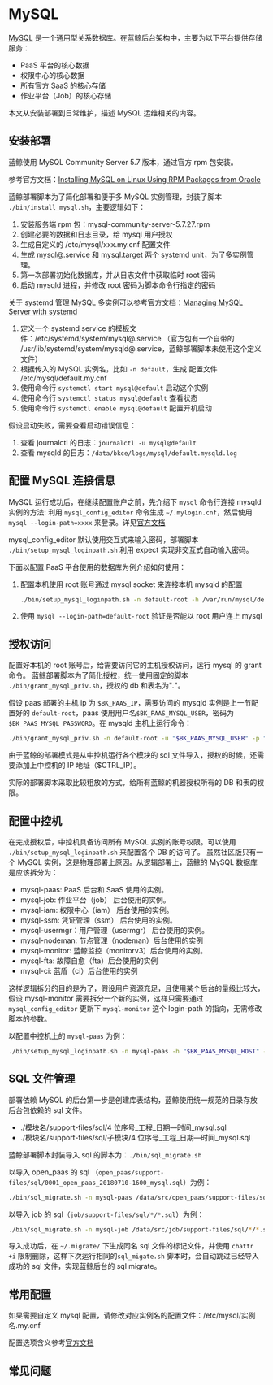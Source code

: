 # MySQL

[MySQL](https://www.mysql.com/) 是一个通用型关系数据库。在蓝鲸后台架构中，主要为以下平台提供存储服务：

- PaaS 平台的核心数据
- 权限中心的核心数据
- 所有官方 SaaS 的核心存储
- 作业平台（Job）的核心存储

本文从安装部署到日常维护，描述 MySQL 运维相关的内容。

## 安装部署

蓝鲸使用 MySQL Community Server 5.7 版本，通过官方 rpm 包安装。

参考官方文档：[Installing MySQL on Linux Using RPM Packages from Oracle](https://dev.mysql.com/doc/mysql-installation-excerpt/5.7/en/linux-installation-rpm.html)

蓝鲸部署脚本为了简化部署和便于多 MySQL 实例管理，封装了脚本 `./bin/install_mysql.sh`，主要逻辑如下：

1. 安装服务端 rpm 包：mysql-community-server-5.7.27.rpm
2. 创建必要的数据和日志目录，给 mysql 用户授权
3. 生成自定义的 /etc/mysql/xxx.my.cnf 配置文件
4. 生成 mysql@.service 和 mysql.target 两个 systemd unit，为了多实例管理。
5. 第一次部署初始化数据库，并从日志文件中获取临时 root 密码
6. 启动 mysqld 进程，并修改 root 密码为脚本命令行指定的密码

关于 systemd 管理 MySQL 多实例可以参考官方文档：[Managing MySQL Server with systemd](https://dev.mysql.com/doc/refman/5.7/en/using-systemd.html#systemd-multiple-mysql-instances)

1. 定义一个 systemd service 的模板文件：/etc/systemd/system/mysql@.service （官方包有一个自带的 /usr/lib/systemd/system/mysqld@.service，蓝鲸部署脚本未使用这个定义文件）
2. 根据传入的 MySQL 实例名，比如 `-n default`，生成 配置文件 /etc/mysql/default.my.cnf 
3. 使用命令行 `systemctl start mysql@default` 启动这个实例
4. 使用命令行 `systemctl status mysql@default` 查看状态
5. 使用命令行 `systemctl enable mysql@default` 配置开机启动

假设启动失败，需要查看启动错误信息：

1. 查看 journalctl 的日志：`journalctl -u mysql@default`
2. 查看 mysqld 的日志：`/data/bkce/logs/mysql/default.mysqld.log`

## 配置 MySQL 连接信息

MySQL 运行成功后，在继续配置账户之前，先介绍下 `mysql` 命令行连接 mysqld 实例的方法: 利用 `mysql_config_editor` 命令生成 `~/.mylogin.cnf`，然后使用 `mysql --login-path=xxxx` 来登录。详见[官方文档](https://dev.mysql.com/doc/refman/5.7/en/mysql-config-editor.html)

mysql_config_editor 默认使用交互式来输入密码，部署脚本 `./bin/setup_mysql_loginpath.sh` 利用 expect 实现非交互式自动输入密码。

下面以配置 PaaS 平台使用的数据库为例介绍如何使用：

1. 配置本机使用 root 账号通过 mysql socket 来连接本机 mysqld 的配置

    ```bash
    ./bin/setup_mysql_loginpath.sh -n default-root -h /var/run/mysql/default.mysql.socket -u root -p $BK_MYSQL_ADMIN_PASSWORD
    ```

2. 使用 `mysql --login-path=default-root` 验证是否能以 root 用户连上 mysql

## 授权访问

配置好本机的 root 账号后，给需要访问它的主机授权访问，运行 mysql 的 grant 命令。
蓝鲸部署脚本为了简化授权，统一使用固定的脚本 `./bin/grant_mysql_priv.sh`，授权的 db 和表名为"*.*"。 

假设 paas 部署的主机 ip 为 `$BK_PAAS_IP`，需要访问的 mysqld 实例是上一节配置好的 `default-root`，paas 使用用户名`$BK_PAAS_MYSQL_USER`，密码为`$BK_PAAS_MYSQL_PASSWORD`。在 mysqld 主机上运行命令：

```bash
./bin/grant_mysql_priv.sh -n default-root -u "$BK_PAAS_MYSQL_USER" -p "$BK_PAAS_MYSQL_PASSWORD" -H "$BK_PAAS_IP"
```

由于蓝鲸的部署模式是从中控机运行各个模块的 sql 文件导入，授权的时候，还需要添加上中控机的 IP 地址（$CTRL_IP）。

实际的部署脚本采取比较粗放的方式，给所有蓝鲸的机器授权所有的 DB 和表的权限。

## 配置中控机

在完成授权后，中控机具备访问所有 MySQL 实例的账号权限。可以使用 `./bin/setup_mysql_loginpath.sh` 来配置各个 DB 的访问了。
虽然社区版只有一个 MySQL 实例，这是物理部署上原因。从逻辑部署上，蓝鲸的 MySQL 数据库是应该拆分为：

- mysql-paas: PaaS 后台和 SaaS 使用的实例。
- mysql-job: 作业平台（job） 后台使用的实例。
- mysql-iam: 权限中心（iam） 后台使用的实例。
- mysql-ssm: 凭证管理（ssm） 后台使用的实例。
- mysql-usermgr：用户管理（usermgr） 后台使用的实例。
- mysql-nodeman: 节点管理（nodeman）后台使用的实例
- mysql-monitor: 蓝鲸监控（monitorv3）后台使用的实例。
- mysql-fta: 故障自愈（fta）后台使用的实例
- mysql-ci: 蓝盾（ci）后台使用的实例

这样逻辑拆分的目的是为了，假设用户资源充足，且使用某个后台的量级比较大，假设 mysql-monitor 需要拆分一个新的实例，这样只需要通过 `mysql_config_editor` 更新下 `mysql-monitor` 这个 login-path 的指向，无需修改脚本的参数。

以配置中控机上的 `mysql-paas` 为例：

```bash
./bin/setup_mysql_loginpath.sh -n mysql-paas -h "$BK_PAAS_MYSQL_HOST" -u "$BK_PAAS_MYSQL_USER" -p "$BK_PAAS_MYSQL_PASSWORD"
```

## SQL 文件管理

部署依赖 MySQL 的后台第一步是创建库表结构，蓝鲸使用统一规范的目录存放后台包依赖的 sql 文件。

- ./模块名/support-files/sql/4 位序号_工程_日期—时间_mysql.sql 
- ./模块名/support-files/sql/子模块/4 位序号_工程_日期—时间_mysql.sql 

蓝鲸部署脚本封装导入 sql 的脚本为：`./bin/sql_migrate.sh` 

以导入 open_paas 的 sql （`open_paas/support-files/sql/0001_open_paas_20180710-1600_mysql.sql`）为例：

```bash
./bin/sql_migrate.sh -n mysql-paas /data/src/open_paas/support-files/sql/*.sql
```

以导入 job 的 sql（`job/support-files/sql/*/*.sql`）为例：

```bash
./bin/sql_migrate.sh -n mysql-job /data/src/job/support-files/sql/*/*.sql
```

导入成功后，在 `~/.migrate/` 下生成同名 sql 文件的标记文件，并使用 `chattr +i` 限制删除，这样下次运行相同的`sql_migate.sh` 脚本时，会自动跳过已经导入成功的 sql 文件，实现蓝鲸后台的 sql migrate。

## 常用配置

如果需要自定义 mysql 配置，请修改对应实例名的配置文件：/etc/mysql/实例名.my.cnf 

配置选项含义参考[官方文档](https://dev.mysql.com/doc/refman/5.7/en/server-system-variables.html)

## 常见问题
